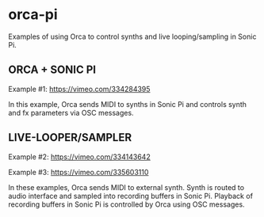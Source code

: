 # orca-pi
Examples of using Orca to control synths and live looping/sampling in Sonic Pi.


ORCA + SONIC PI
---------------
Example #1: https://vimeo.com/334284395

In this example, Orca sends MIDI to synths in Sonic Pi and controls synth and fx parameters via OSC messages.


LIVE-LOOPER/SAMPLER
-------------------
Example #2: https://vimeo.com/334143642

Example #3: https://vimeo.com/335603110

In these examples, Orca sends MIDI to external synth. Synth is routed to audio interface and sampled into recording buffers in Sonic Pi. Playback of recording buffers in Sonic Pi is controlled by Orca using OSC messages. 
